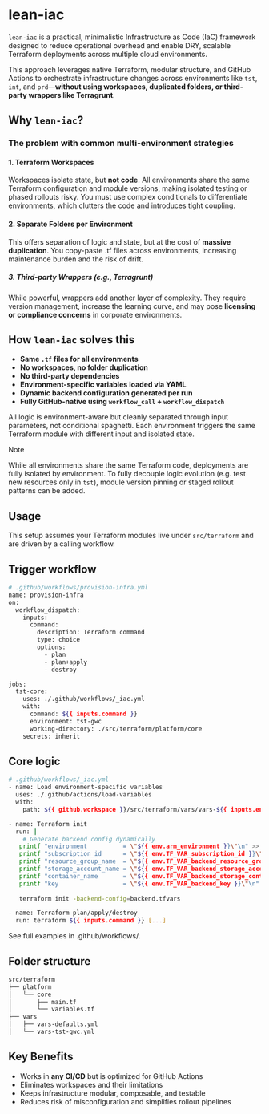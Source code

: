 # lean-iac

``lean-iac`` is a practical, minimalistic Infrastructure as Code (IaC) framework designed to reduce operational overhead and enable DRY, scalable Terraform deployments across multiple cloud environments.

This approach leverages native Terraform, modular structure, and GitHub Actions to orchestrate infrastructure changes across environments like ``tst``, ``int``, and ``prd``—**without using workspaces, duplicated folders, or third-party wrappers like Terragrunt**.

## Why ``lean-iac``?

### The problem with common multi-environment strategies

#### 1. Terraform Workspaces

Workspaces isolate state, but **not code**. All environments share the same Terraform configuration and module versions, making isolated testing or phased rollouts risky. You must use complex conditionals to differentiate environments, which clutters the code and introduces tight coupling.

#### 2. Separate Folders per Environment

This offers separation of logic and state, but at the cost of **massive duplication**. You copy-paste .tf files across environments, increasing maintenance burden and the risk of drift.

##### 3. Third-party Wrappers (e.g., Terragrunt)

While powerful, wrappers add another layer of complexity. They require version management, increase the learning curve, and may pose **licensing or compliance concerns** in corporate environments.

## How ```lean-iac``` solves this

- **Same ``.tf`` files for all environments**
- **No workspaces, no folder duplication**
- **No third-party dependencies**
- **Environment-specific variables loaded via YAML**
- **Dynamic backend configuration generated per run**
- **Fully GitHub-native using ``workflow_call`` + ``workflow_dispatch``**

All logic is environment-aware but cleanly separated through input parameters, not conditional spaghetti. Each environment triggers the same Terraform module with different input and isolated state.

> [!NOTE]
> While all environments share the same Terraform code, deployments are fully isolated by environment. To fully decouple logic evolution (e.g. test new resources only in ``tst``), module version pinning or staged rollout patterns can be added.

## Usage

This setup assumes your Terraform modules live under ``src/terraform`` and are driven by a calling workflow.

## Trigger workflow

```bash
# .github/workflows/provision-infra.yml
name: provision-infra
on:
  workflow_dispatch:
    inputs:
      command:
        description: Terraform command
        type: choice
        options:
          - plan
          - plan+apply
          - destroy

jobs:
  tst-core:
    uses: ./.github/workflows/_iac.yml
    with:
      command: ${{ inputs.command }}
      environment: tst-gwc
      working-directory: ./src/terraform/platform/core
    secrets: inherit
```

## Core logic

```bash
# .github/workflows/_iac.yml
- name: Load environment-specific variables
  uses: ./.github/actions/load-variables
  with:
    path: ${{ github.workspace }}/src/terraform/vars/vars-${{ inputs.environment }}.yml

- name: Terraform init
  run: |
    # Generate backend config dynamically
   printf "environment          = \"${{ env.arm_environment }}\"\n" >> $FILENAME
   printf "subscription_id      = \"${{ env.TF_VAR_subscription_id }}\"\n" >> $FILENAME
   printf "resource_group_name  = \"${{ env.TF_VAR_backend_resource_group_name }}\"\n" >> $FILENAME
   printf "storage_account_name = \"${{ env.TF_VAR_backend_storage_account_name }}\"\n" >> $FILENAME
   printf "container_name       = \"${{ env.TF_VAR_backend_storage_container_name }}\"\n" >> $FILENAME
   printf "key                  = \"${{ env.TF_VAR_backend_key }}\"\n" >> $FILENAME
   
   terraform init -backend-config=backend.tfvars

- name: Terraform plan/apply/destroy
  run: terraform ${{ inputs.command }} [...]
```

See full examples in .github/workflows/.

## Folder structure

```bash
src/terraform
├── platform
│   └── core
│       ├── main.tf
│       └── variables.tf
├── vars
│   ├── vars-defaults.yml
│   └── vars-tst-gwc.yml
```

## Key Benefits

- Works in **any CI/CD** but is optimized for GitHub Actions
- Eliminates workspaces and their limitations
- Keeps infrastructure modular, composable, and testable
- Reduces risk of misconfiguration and simplifies rollout pipelines